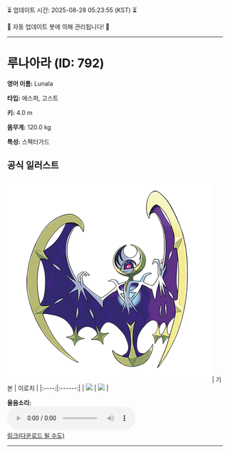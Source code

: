 
⏳ 업데이트 시간: 2025-08-28 05:23:55 (KST) ⏳

🤖 자동 업데이트 봇에 의해 관리됩니다! 🤖

---

# 루나아라 (ID: 792)
**영어 이름:** Lunala

**타입:** 에스퍼, 고스트

**키:** 4.0 m

**몸무게:** 120.0 kg

**특성:** 스펙터가드

## 공식 일러스트
![](https://raw.githubusercontent.com/PokeAPI/sprites/master/sprites/pokemon/other/official-artwork/792.png)
| 기본 | 이로치 |
|:----:|:------:|
| <img src="http://play.pokemonshowdown.com/sprites/ani/lunala.gif" width="200"> | <img src="http://play.pokemonshowdown.com/sprites/ani-shiny/lunala.gif" width="200"> |

**울음소리:**<br><audio controls src="https://raw.githubusercontent.com/PokeAPI/cries/main/cries/pokemon/latest/792.ogg"></audio><br> [링크(다운로드 될 수도)](https://raw.githubusercontent.com/PokeAPI/cries/main/cries/pokemon/latest/792.ogg)


---
